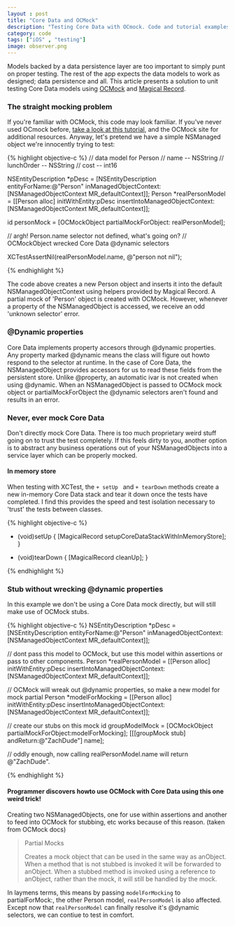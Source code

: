 ```yaml
---
layout : post
title: "Core Data and OCMock"
description: "Testing Core Data with OCmock. Code and tutorial examples explained"
category: code
tags: ["iOS" , "testing"]
image: observer.png
---
```


Models backed by a data persistence layer are too important to simply punt on proper testing. The rest of the app expects the data models to work as designed; data persistence and all. This article presents a solution to unit testing Core Data models using [OCMock](http://ocmock.org/) and [Magical Record](https://github.com/magicalpanda/MagicalRecord). 

### The straight mocking problem
If you're familiar with OCMock, this code may look familiar. If you've never
used OCmock before, [take a look at this tutorial](/code/2014/03/03/effective-testing-with-ocmock/), and the OCMock site for
additional resources. Anyway, let's pretend we have a simple NSManaged object
we're innocently trying to test: 

{% highlight objective-c %}
// data model for Person
// name -- NSString
// lunchOrder -- NSString
// cost -- int16

NSEntityDescription *pDesc = [NSEntityDescription entityForName:@"Person" 
                                         inManagedObjectContext:[NSManagedObjectContext MR_defaultContext]];
Person *realPersonModel = [[Person alloc] initWithEntity:pDesc 
            insertIntoManagedObjectContext:[NSManagedObjectContext MR_defaultContext]];

id personMock = [OCMockObject partialMockForObject: realPersonModel];

// argh! Person.name selector not defined, what's going on? 
// OCMockObject wrecked Core Data @dynamic selectors 

XCTestAssertNil(realPersonModel.name, @"person not nil");

{% endhighlight %}

The code above creates a new Person object and inserts it into the default
NSManagedObjectContext using helpers provided by Magical Record. A partial mock of 'Person' object is created with OCMock.
However, whenever a property of the NSManagedObject is accessed, we receive an odd 'unknown selector' error.

### @Dynamic properties
Core Data implements property accesors through @dynamic properties. Any property marked @dynamic means the class will figure out howto respond to the selector at runtime. In the case of Core Data, the NSManagedObject provides accessors for us to read these fields from the persistent store. Unlike @property, an automatic ivar is not created when using @dynamic. When an NSManagedObject is passed to OCMock mock object or partialMockForObject the @dynamic selectors aren't found and results in an error.

### Never, ever mock Core Data
Don't directly mock Core Data. There is too much proprietary weird stuff going on to trust the test completely. If this feels dirty to you, another option is to abstract any business operations out of your NSManagedObjects into a service layer which can be properly mocked. 

#### In memory store

When testing with XCTest, the ```+ setUp ``` and ```+ tearDown``` methods create a new in-memory Core Data stack and tear it down once the tests have completed. I find this provides the speed and test isolation necessary to 'trust' the tests between classes.

{% highlight objective-c %}
+ (void)setUp {
    [MagicalRecord setupCoreDataStackWithInMemoryStore];
}

+ (void)tearDown {
    [MagicalRecord cleanUp];
}

{% endhighlight %}

### Stub without wrecking @dynamic properties
In this example we don't be using a Core Data mock directly, but will still make use of OCMock stubs.

{% highlight objective-c %}
NSEntityDescription *pDesc = [NSEntityDescription entityForName:@"Person" 
                                         inManagedObjectContext:[NSManagedObjectContext MR_defaultContext]];

// dont pass this model to OCMock, but use this model within assertions or pass to other components.
Person *realPersonModel = [[Person alloc] initWithEntity:pDesc 
            insertIntoManagedObjectContext:[NSManagedObjectContext MR_defaultContext]];


// OCMock will wreak out @dynamic properties, so make a new model for mock partial
Person *modelForMocking = [[Person alloc] initWithEntity:pDesc 
            insertIntoManagedObjectContext:[NSManagedObjectContext MR_defaultContext]];

// create our stubs on this mock
id groupModelMock = [OCMockObject partialMockForObject:modelForMocking];
[[[groupMock stub] andReturn:@"ZachDude"] name];

// oddly enough, now calling realPersonModel.name will return @"ZachDude".

{% endhighlight %}

#### Programmer discovers howto use OCMock with Core Data using this one weird trick!
Creating two NSManagedObjects, one for use within assertions and another to feed into OCMock for stubbing, etc works because of this reason. (taken from OCMock docs)
>Partial Mocks
>
>Creates a mock object that can be used in the same way as anObject. When a method that is not stubbed is invoked it will be forwarded to anObject. When a stubbed method is invoked using a reference to anObject, rather than the mock, it will still be handled by the mock.

In laymens terms, this means by passing ```modelForMocking``` to partialForMock:, the other Person model, ```realPersonModel``` is also affected. Except now that ```realPersonModel``` can finally resolve it's @dynamic selectors, we can contiue to test in comfort.


